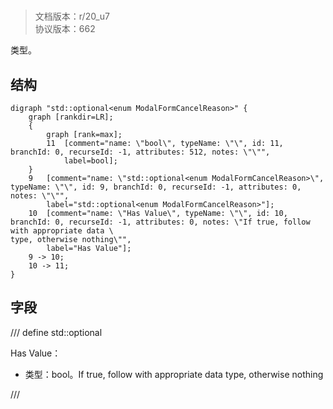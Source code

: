# <!-- md:samp std::optional<enum ModalFormCancelReason> -->

> 文档版本：r/20_u7<br/>协议版本：662

<!-- md:samp std::optional<enum ModalFormCancelReason> -->类型。

## 结构

```viz
digraph "std::optional<enum ModalFormCancelReason>" {
	graph [rankdir=LR];
	{
		graph [rank=max];
		11	[comment="name: \"bool\", typeName: \"\", id: 11, branchId: 0, recurseId: -1, attributes: 512, notes: \"\"",
			label=bool];
	}
	9	[comment="name: \"std::optional<enum ModalFormCancelReason>\", typeName: \"\", id: 9, branchId: 0, recurseId: -1, attributes: 0, notes: \"\"",
		label="std::optional<enum ModalFormCancelReason>"];
	10	[comment="name: \"Has Value\", typeName: \"\", id: 10, branchId: 0, recurseId: -1, attributes: 0, notes: \"If true, follow with appropriate data \
type, otherwise nothing\"",
		label="Has Value"];
	9 -> 10;
	10 -> 11;
}

```

## 字段

/// define
std::optional<enum ModalFormCancelReason>

Has Value：<!-- md:samp bool -->

- 类型：bool。If true, follow with appropriate data type, otherwise nothing


///
